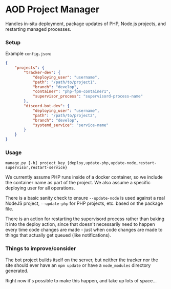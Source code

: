 # AOD Project Manager

Handles in-situ deployment, package updates of PHP, Node.js projects, and restarting managed processes. 

### Setup

Example `config.json`:

```json
{
    "projects": {
        "tracker-dev": {
            "deploying_user": "username",
            "path": "/path/to/project1",
            "branch": "develop",
            "container": "php-fpm-container1",
            "supervisor_process": "supervisord-process-name"
        },
        "discord-bot-dev": {
            "deploying_user": "username",
            "path": "/path/to/project2",
            "branch": "develop",
            "systemd_service": "service-name"
        }
    }
}
```



### Usage

```
manage.py [-h] project_key {deploy,update-php,update-node,restart-supervisor,restart-service}
```

We currently assume PHP runs inside of a docker container, so we include the container name as part of the project. We 
also assume a specific deploying user for all operations.

There is a basic sanity check to ensure `--update-node` is used against a real NodeJS project, `--update-php` for PHP
projects, etc. based on the package file.

There is an action for restarting the supervisord process rather than baking it into the deploy action, since that 
doesn't necessarily need to happen every time code changes are made - just when code changes are made to things that 
actually get queued (like notifications).

### Things to improve/consider

The bot project builds itself on the server, but neither the tracker nor the site should ever have an `npm update` or
have a `node_modules` directory generated.

Right now it's possible to make this happen, and take up lots of space...
